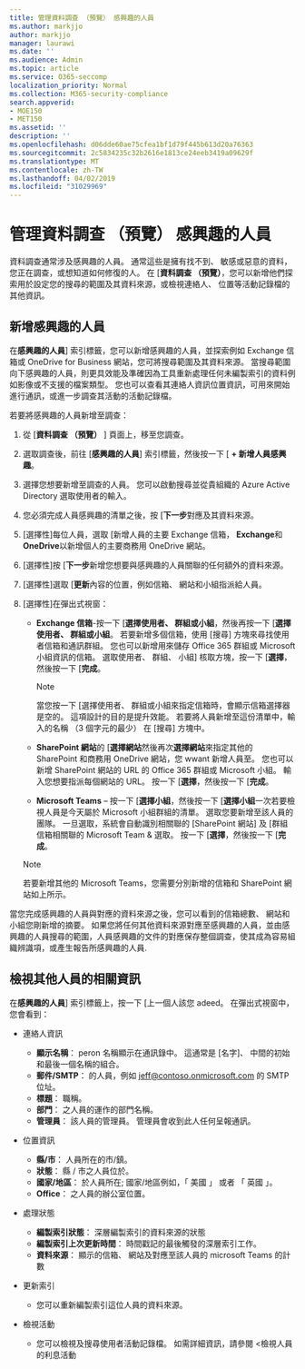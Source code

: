 ```yaml
---
title: 管理資料調查 （預覽） 感興趣的人員
ms.author: markjjo
author: markjjo
manager: laurawi
ms.date: ''
ms.audience: Admin
ms.topic: article
ms.service: O365-seccomp
localization_priority: Normal
ms.collection: M365-security-compliance
search.appverid:
- MOE150
- MET150
ms.assetid: ''
description: ''
ms.openlocfilehash: d06dde60ae75cfea1bf1d79f445b613d20a76363
ms.sourcegitcommit: 2c5834235c32b2616e1813ce24eeb3419a09629f
ms.translationtype: MT
ms.contentlocale: zh-TW
ms.lasthandoff: 04/02/2019
ms.locfileid: "31029969"
---
```

# <a name="manage-people-of-interest-in-data-investigations-preview"></a>管理資料調查 （預覽） 感興趣的人員

資料調查通常涉及感興趣的人員。 通常這些是擁有找不到、 敏感或惡意的資料，您正在調查，或想知道如何修復的人。 在 [**資料調查 （預覽）**，您可以新增他們探索用於設定您的搜尋的範圍及其資料來源，或檢視連絡人、 位置等活動記錄檔的其他資訊。 


## <a name="add-people-of-interest"></a>新增感興趣的人員

在**感興趣的人員**] 索引標籤，您可以新增感興趣的人員，並探索例如 Exchange 信箱或 OneDrive for Business 網站，您可將搜尋範圍及其資料來源。 當搜尋範圍向下感興趣的人員，則更具效能及準確因為工具重新處理任何未編製索引的資料例如影像或不支援的檔案類型。 您也可以查看其連絡人資訊位置資訊，可用來開始進行通訊，或進一步調查其活動的活動記錄檔。 

若要將感興趣的人員新增至調查：

1. 從 [**資料調查 （預覽）** ] 頁面上，移至您調查。
 
2. 選取調查後，前往 [**感興趣的人員**] 索引標籤，然後按一下 [ **+ 新增人員感興趣**。 
 
3. 選擇您想要新增至調查的人員。 您可以啟動搜尋並從貴組織的 Azure Active Directory 選取使用者的輸入。
 
4. 您必須完成人員感興趣的清單之後，按 [**下一步**對應及其資料來源。 

5. [選擇性]每位人員，選取 [新增人員的主要 Exchange 信箱， **Exchange**和**OneDrive**以新增個人的主要商務用 OneDrive 網站。

6. [選擇性]按 [**下一步**新增您想要與感興趣的人員關聯的任何額外的資料來源。

7. [選擇性]選取 [**更新**內容的位置，例如信箱、 網站和小組指派給人員。 

8. [選擇性]在彈出式視窗：
   
    -  **Exchange 信箱**-按一下 [**選擇使用者、 群組或小組**，然後再按一下 [**選擇使用者、 群組或小組**。 若要新增多個信箱，使用 [搜尋] 方塊來尋找使用者信箱和通訊群組。 您也可以新增用來儲存 Office 365 群組或 Microsoft 小組資訊的信箱。 選取使用者、 群組、 小組] 核取方塊，按一下 [**選擇**，然後按一下 [**完成**。

        > [!NOTE]
        > 當您按一下 [選擇使用者、 群組或小組來指定信箱時，會顯示信箱選擇器是空的。 這項設計的目的是提升效能。 若要將人員新增至這份清單中，輸入的名稱 （3 個字元的最少） 在 [搜尋] 方塊中。
     
     - **SharePoint 網站**的 [**選擇網站**然後再次**選擇網站**來指定其他的 SharePoint 和商務用 OneDrive 網站，您 wwant 新增人員至。 您也可以新增 SharePoint 網站的 URL 的 Office 365 群組或 Microsoft 小組。 輸入您想要指派每個網站的 URL。 按一下 [**選擇**，然後按一下 [**完成**。
     - **Microsoft Teams** – 按一下 [**選擇小組**，然後按一下 [**選擇小組**一次若要檢視人員是今天屬於 Microsoft 小組群組的清單。 選取您要新增至該人員的團隊。 一旦選取，系統會自動識別相關聯的 [SharePoint 網站] 及 [群組信箱相關聯的 Microsoft Team & 選取。 按一下 [**選擇**，然後按一下 [**完成**。
        
      > [!NOTE]
      > 若要新增其他的 Microsoft Teams，您需要分別新增的信箱和 SharePoint 網站如上所示。

當您完成感興趣的人員與對應的資料來源之後，您可以看到的信箱總數、 網站和小組您剛新增的摘要。 如果您將任何其他資料來源對應至感興趣的人員，並由感興趣的人員搜尋的範圍，人員感興趣的文件的對應保存整個調查，使其成為容易組織辨識項，或產生報告所感興趣的人員. 

## <a name="view-additional-people-of-interest-information"></a>檢視其他人員的相關資訊

在**感興趣的人員**] 索引標籤上，按一下 [上一個人該您 adeed。 在彈出式視窗中，您會看到：

- 連絡人資訊

  - **顯示名稱**： peron 名稱顯示在通訊錄中。 這通常是 [名字]、 中間的初始和最後一個名稱的組合。
  - **郵件/SMTP**： 的人員，例如 jeff@contoso.onmicrosoft.com 的 SMTP 位址。  
  - **標題**： 職稱。
  - **部門**： 之人員的運作的部門名稱。
  - **管理員**： 該人員的管理員。 管理員會收到此人任何呈報通訊。
  
- 位置資訊

  - **縣/市**： 人員所在的市/鎮。
  - **狀態**： 縣 / 市之人員位於。
  - **國家/地區**： 於人員所在; 國家/地區例如，「 美國 」 或者 「 英國 」。
  - **Office**： 之人員的辦公室位置。

- 處理狀態

  - **編製索引狀態**： 深層編製索引的資料來源的狀態
  - **編製索引上次更新時間**： 時間戳記的最後觸發的深層索引工作。
  - **資料來源**： 顯示的信箱、 網站及對應至該人員的 microsoft Teams 的計數

- 更新索引
    - 您可以重新編製索引這位人員的資料來源。 

- 檢視活動 

    - 您可以檢視及搜尋使用者活動記錄檔。 如需詳細資訊，請參閱 <<c0>檢視人員的利息活動 
